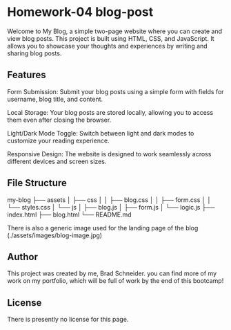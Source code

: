# Homework-04 blog-post

Welcome to My Blog, a simple two-page website where you can create and view blog posts. This project is built using HTML, CSS, and JavaScript. It allows you to showcase your thoughts and experiences by writing and sharing blog posts.



## Features

Form Submission: Submit your blog posts using a simple form with fields for username, blog title, and content.

Local Storage: Your blog posts are stored locally, allowing you to access them even after closing the browser.

Light/Dark Mode Toggle: Switch between light and dark modes to customize your reading experience.

Responsive Design: The website is designed to work seamlessly across different devices and screen sizes.



## File Structure

my-blog
├── assets
│   ├── css
│   │   ├── blog.css
│   │   ├── form.css
│   │   └── styles.css
│   └── js
│       ├── blog.js
│       ├── form.js
│       └── logic.js
├── index.html
├── blog.html
└── README.md

There is also a generic image used for the landing page of the blog (./assets/images/blog-image.jpg)



## Author

 This project was created by me, Brad Schneider.  you can find more of my work on my portfolio, which will be full of work by the end of this bootcamp!



 ## License

 There is presently no license for this page.